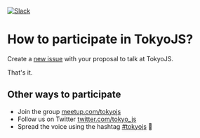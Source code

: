 [slack-link]: https://tokyojs.herokuapp.com
[slack-badge]: https://tokyojs.herokuapp.com/badge.svg

[![Slack][slack-badge]][slack-link]

# How to participate in TokyoJS?

Create a [new issue](https://github.com/tokyojs/talks/issues/new) with your proposal to talk at TokyoJS.

That's it.

## Other ways to participate

* Join the group [meetup.com/tokyojs](https://www.meetup.com/tokyojs)
* Follow us on Twitter [twitter.com/tokyo_js](https://twitter.com/tokyo_js)
 * Spread the voice using the hashtag [#tokyojs](https://twitter.com/search?q=%23tokyojs) :pray: 

